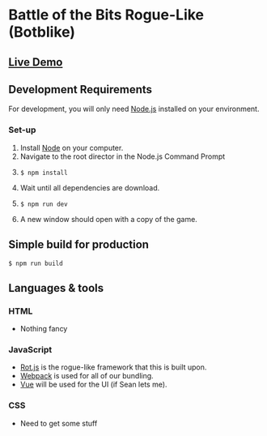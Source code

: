 
# Battle of the Bits Rogue-Like (Botblike)

## [Live Demo](http://tfx.seawavescollective.net/interactive/rogue/latest/)

## Development Requirements

For development, you will only need [Node.js](http://nodejs.org/) installed on your environment.

### Set-up

 1. Install [Node](http://nodejs.org/) on your computer.
 2. Navigate to the root director in the Node.js Command Prompt
 3.     $ npm install
 4. Wait until all dependencies are download.
 5.     $ npm run dev
 6. A new window should open with a copy of the game.

## Simple build for production

    $ npm run build

## Languages & tools

### HTML

- Nothing fancy

### JavaScript

- [Rot.js](http://ondras.github.io/rot.js/hp/) is the rogue-like framework that this is built upon.
- [Webpack](https://webpack.js.org/) is used for all of our bundling.
- [Vue](https://vuejs.org/) will be used for the UI (if Sean lets me).

### CSS

- Need to get some stuff

